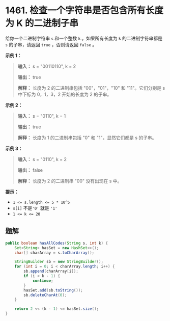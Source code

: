 # 1461. 检查一个字符串是否包含所有长度为 K 的二进制子串

给你一个二进制字符串 `s` 和一个整数 `k` 。如果所有长度为 `k` 的二进制字符串都是 `s` 的子串，请返回 `true` ，否则请返回 `false` 。

**示例 1：**

> **输入：** s = "00110110", k = 2
> 
> **输出：** true
> 
> **解释：** 长度为 2 的二进制串包括 "00"，"01"，"10" 和 "11"。它们分别是 s 中下标为 0，1，3，2 开始的长度为 2 的子串。
>

**示例 2：**

> **输入：** s = "0110", k = 1
> 
> **输出：** true
> 
> **解释：** 长度为 1 的二进制串包括 "0" 和 "1"，显然它们都是 s 的子串。
>

**示例 3：**

> **输入：** s = "0110", k = 2
> 
> **输出：** false
> 
> **解释：** 长度为 2 的二进制串 "00" 没有出现在 s 中。
>

**提示：**

*   `1 <= s.length <= 5 * 10^5`
*   `s[i]` 不是`'0'` 就是 `'1'`
*   `1 <= k <= 20`

## 题解

```java
public boolean hasAllCodes(String s, int k) {
    Set<String> hasSet = new HashSet<>();
    char[] charArray = s.toCharArray();

    StringBuilder sb = new StringBuilder();
    for (int i = 0; i < charArray.length; i++) {
        sb.append(charArray[i]);
        if (i < k - 1) {
            continue;
        }
        hasSet.add(sb.toString());
        sb.deleteCharAt(0);
    }

    return 2 << (k - 1) <= hasSet.size();
}
```